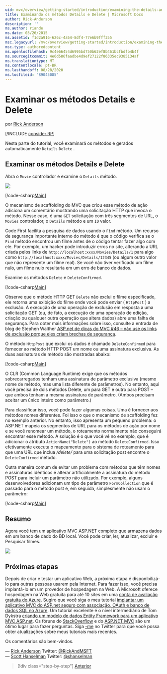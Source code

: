 ```yaml
---
uid: mvc/overview/getting-started/introduction/examining-the-details-and-delete-methods
title: Examinando os métodos Details e Delete | Microsoft Docs
author: Rick-Anderson
description: ''
ms.author: riande
ms.date: 03/26/2015
ms.assetid: f1d2a916-626c-4a54-8df4-77e6b9fff355
msc.legacyurl: /mvc/overview/getting-started/introduction/examining-the-details-and-delete-methods
msc.type: authoredcontent
ms.openlocfilehash: 9c4e66454d6995bd750b62ef8b461bcfbdfb4b4f
ms.sourcegitcommit: 4e6d586faadbe4d9ef27122f86335ec9385134af
ms.translationtype: MT
ms.contentlocale: pt-BR
ms.lasthandoff: 08/28/2020
ms.locfileid: "89045085"
---
```

# <a name="examining-the-details-and-delete-methods"></a>Examinar os métodos Details e Delete

por [Rick Anderson](https://twitter.com/RickAndMSFT)

[!INCLUDE [consider RP](~/includes/razor.md)]

Nesta parte do tutorial, você examinará os métodos e gerados automaticamente `Details` `Delete` .

## <a name="examining-the-details-and-delete-methods"></a>Examinar os métodos Details e Delete

Abra o `Movie` controlador e examine o `Details` método.

![](examining-the-details-and-delete-methods/_static/image1.png)

[!code-csharp[Main](examining-the-details-and-delete-methods/samples/sample1.cs)]

O mecanismo de scaffolding do MVC que criou esse método de ação adiciona um comentário mostrando uma solicitação HTTP que invoca o método. Nesse caso, é uma `GET` solicitação com três segmentos de URL, o `Movies` controlador, o `Details` método e um `ID` valor.

Code First facilita a pesquisa de dados usando o `Find` método. Um recurso de segurança importante interno do método é que o código verifica se o `Find` método encontrou um filme antes de o código tentar fazer algo com ele. Por exemplo, um hacker pode introduzir erros no site, alterando a URL criada pelos links de `http://localhost:xxxx/Movies/Details/1` para algo como `http://localhost:xxxx/Movies/Details/12345` (ou algum outro valor que não represente um filme real). Se você não tiver verificado um filme nulo, um filme nulo resultaria em um erro de banco de dados.

Examine os métodos `Delete` e `DeleteConfirmed`.

[!code-csharp[Main](examining-the-details-and-delete-methods/samples/sample2.cs?highlight=17)]

Observe que o método HTTP GET `Delete` não exclui o filme especificado, ele retorna uma exibição do filme onde você pode enviar ( `HttpPost` ) a exclusão. A execução de uma operação de exclusão em resposta a uma solicitação GET (ou, de fato, a execução de uma operação de edição, criação ou qualquer outra operação que altera dados) abre uma falha de segurança. Para obter mais informações sobre isso, consulte a entrada de blog de Stephen Walther [ASP.net de dicas do MVC #46 – não use os links de exclusão porque eles criam brechas de segurança](http://stephenwalther.com/blog/archive/2009/01/21/asp.net-mvc-tip-46-ndash-donrsquot-use-delete-links-because.aspx).

O método `HttpPost` que exclui os dados é chamado `DeleteConfirmed` para fornecer ao método HTTP POST um nome ou uma assinatura exclusiva. As duas assinaturas de método são mostradas abaixo:

[!code-csharp[Main](examining-the-details-and-delete-methods/samples/sample3.cs)]

O CLR (Common Language Runtime) exige que os métodos sobrecarregados tenham uma assinatura de parâmetro exclusiva (mesmo nome de método, mas uma lista diferente de parâmetros). No entanto, aqui você precisa de dois métodos Delete, um para GET e outro para POST – que ambos tenham a mesma assinatura de parâmetro. (Ambos precisam aceitar um único inteiro como parâmetro.)

Para classificar isso, você pode fazer algumas coisas. Uma é fornecer aos métodos nomes diferentes. Foi isso o que o mecanismo de scaffolding fez no exemplo anterior. No entanto, isso apresenta um pequeno problema: o ASP.NET mapeia os segmentos de URL para os métodos de ação por nome e se você renomear um método, o roteamento normalmente não conseguirá encontrar esse método. A solução é o que você vê no exemplo, que é adicionar o atributo `ActionName("Delete")` ao método `DeleteConfirmed`. Isso efetivamente executa o mapeamento para o sistema de roteamento para que uma URL que inclua */delete/* para uma solicitação post encontre o `DeleteConfirmed` método.

Outra maneira comum de evitar um problema com métodos que têm nomes e assinaturas idênticos é alterar artificialmente a assinatura do método POST para incluir um parâmetro não utilizado. Por exemplo, alguns desenvolvedores adicionam um tipo de parâmetro `FormCollection` que é passado para o método post e, em seguida, simplesmente não usam o parâmetro:

[!code-csharp[Main](examining-the-details-and-delete-methods/samples/sample4.cs)]

## <a name="summary"></a>Resumo

Agora você tem um aplicativo MVC ASP.NET completo que armazena dados em um banco de dado do BD local. Você pode criar, ler, atualizar, excluir e Pesquisar filmes.

![](examining-the-details-and-delete-methods/_static/image2.png)

## <a name="next-steps"></a>Próximas etapas

Depois de criar e testar um aplicativo Web, a próxima etapa é disponibilizá-lo para outras pessoas usarem pela Internet. Para fazer isso, você precisa implantá-lo em um provedor de hospedagem na Web. A Microsoft oferece hospedagem na Web gratuita para até 10 sites em uma [conta de avaliação gratuita do Azure](https://www.windowsazure.com/pricing/free-trial/?WT.mc_id=A443DD604). Sugiro que você siga o meu tutorial [implantar um aplicativo MVC do ASP.net seguro com associação, OAuth e banco de dados SQL no Azure](https://docs.microsoft.com/aspnet/core/security/authorization/secure-data). Um tutorial excelente é o nível intermediário de Tom Dykstra [criando um modelo de dados Entity Framework para um aplicativo MVC ASP.net](../getting-started-with-ef-using-mvc/creating-an-entity-framework-data-model-for-an-asp-net-mvc-application.md). Os fóruns do [StackOverflow](http://stackoverflow.com/help) e do [ASP.NET MVC](https://forums.asp.net/1146.aspx) são um ótimo lugar para fazer perguntas. Siga [-me](https://twitter.com/RickAndMSFT) no Twitter para que você possa obter atualizações sobre meus tutoriais mais recentes.

Os comentários são bem-vindos.

— [Rick Anderson](https://blogs.msdn.com/rickAndy) Twitter: [@RickAndMSFT](https://twitter.com/RickAndMSFT)  
— [Scott Hanselman](http://www.hanselman.com/blog/) Twitter: [@shanselman](https://twitter.com/shanselman)

> [!div class="step-by-step"]
> [Anterior](adding-validation.md)
